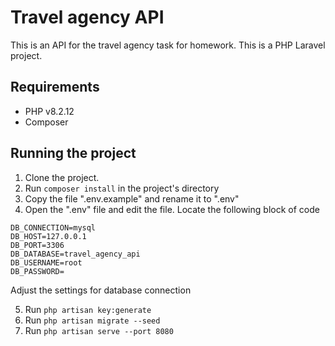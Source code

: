 # Travel agency API

This is an API for the travel agency task for homework.
This is a PHP Laravel project.

## Requirements
- PHP v8.2.12
- Composer

## Running the project
1. Clone the project.
2. Run `composer install` in the project's directory
3. Copy the file ".env.example" and rename it to ".env"
4. Open the ".env" file and edit the file. Locate the following block of code
```
DB_CONNECTION=mysql
DB_HOST=127.0.0.1
DB_PORT=3306
DB_DATABASE=travel_agency_api
DB_USERNAME=root
DB_PASSWORD=
```
Adjust the settings for database connection

5. Run `php artisan key:generate`
6. Run `php artisan migrate --seed`
7. Run `php artisan serve --port 8080`
